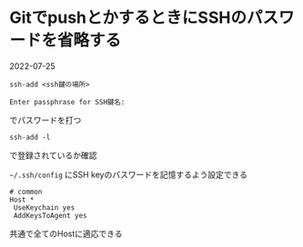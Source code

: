 # GitでpushとかするときにSSHのパスワードを省略する
2022-07-25
```
ssh-add <ssh鍵の場所>
```
```
Enter passphrase for SSH鍵名:
```
でパスワードを打つ

```
ssh-add -l
```
で登録されているか確認

`~/.ssh/config` にSSH keyのパスワードを記憶するよう設定できる

```
# common
Host *
 UseKeychain yes
 AddKeysToAgent yes
```

共通で全てのHostに適応できる
